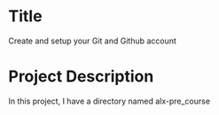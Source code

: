 # Title
Create and setup your Git and Github account

# Project Description
In this project, I have a directory named alx-pre_course